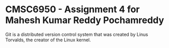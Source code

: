 # CMSC6950 - Assignment 4 for Mahesh Kumar Reddy Pochamreddy

Git is a distributed version control system that was created by
Linus Torvalds, the creator of the Linux kernel.
